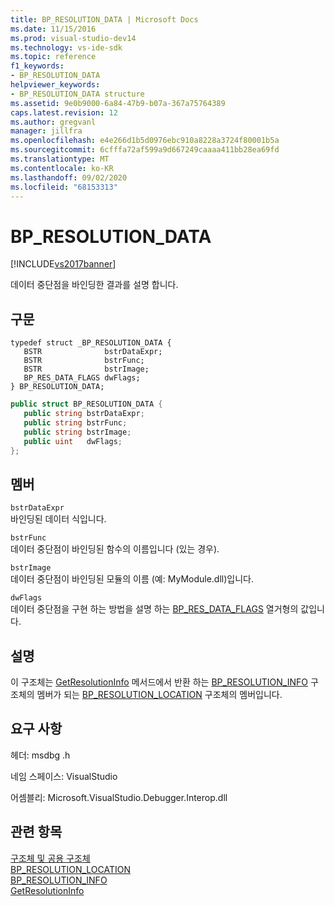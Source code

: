 ```yaml
---
title: BP_RESOLUTION_DATA | Microsoft Docs
ms.date: 11/15/2016
ms.prod: visual-studio-dev14
ms.technology: vs-ide-sdk
ms.topic: reference
f1_keywords:
- BP_RESOLUTION_DATA
helpviewer_keywords:
- BP_RESOLUTION_DATA structure
ms.assetid: 9e0b9000-6a84-47b9-b07a-367a75764389
caps.latest.revision: 12
ms.author: gregvanl
manager: jillfra
ms.openlocfilehash: e4e266d1b5d0976ebc910a8228a3724f80001b5a
ms.sourcegitcommit: 6cfffa72af599a9d667249caaaa411bb28ea69fd
ms.translationtype: MT
ms.contentlocale: ko-KR
ms.lasthandoff: 09/02/2020
ms.locfileid: "68153313"
---
```

# <a name="bp_resolution_data"></a>BP_RESOLUTION_DATA
[!INCLUDE[vs2017banner](../../../includes/vs2017banner.md)]

데이터 중단점을 바인딩한 결과를 설명 합니다.  
  
## <a name="syntax"></a>구문  
  
```cpp#  
typedef struct _BP_RESOLUTION_DATA {   
   BSTR              bstrDataExpr;  
   BSTR              bstrFunc;  
   BSTR              bstrImage;  
   BP_RES_DATA_FLAGS dwFlags;  
} BP_RESOLUTION_DATA;  
```  
  
```csharp  
public struct BP_RESOLUTION_DATA {   
   public string bstrDataExpr;  
   public string bstrFunc;  
   public string bstrImage;  
   public uint   dwFlags;  
};  
```  
  
## <a name="members"></a>멤버  
 `bstrDataExpr`  
 바인딩된 데이터 식입니다.  
  
 `bstrFunc`  
 데이터 중단점이 바인딩된 함수의 이름입니다 (있는 경우).  
  
 `bstrImage`  
 데이터 중단점이 바인딩된 모듈의 이름 (예: MyModule.dll)입니다.  
  
 `dwFlags`  
 데이터 중단점을 구현 하는 방법을 설명 하는 [BP_RES_DATA_FLAGS](../../../extensibility/debugger/reference/bp-res-data-flags.md) 열거형의 값입니다.  
  
## <a name="remarks"></a>설명  
 이 구조체는 [GetResolutionInfo](../../../extensibility/debugger/reference/idebugbreakpointresolution2-getresolutioninfo.md) 메서드에서 반환 하는 [BP_RESOLUTION_INFO](../../../extensibility/debugger/reference/bp-resolution-info.md) 구조체의 멤버가 되는 [BP_RESOLUTION_LOCATION](../../../extensibility/debugger/reference/bp-resolution-location.md) 구조체의 멤버입니다.  
  
## <a name="requirements"></a>요구 사항  
 헤더: msdbg .h  
  
 네임 스페이스: VisualStudio  
  
 어셈블리: Microsoft.VisualStudio.Debugger.Interop.dll  
  
## <a name="see-also"></a>관련 항목  
 [구조체 및 공용 구조체](../../../extensibility/debugger/reference/structures-and-unions.md)   
 [BP_RESOLUTION_LOCATION](../../../extensibility/debugger/reference/bp-resolution-location.md)   
 [BP_RESOLUTION_INFO](../../../extensibility/debugger/reference/bp-resolution-info.md)   
 [GetResolutionInfo](../../../extensibility/debugger/reference/idebugbreakpointresolution2-getresolutioninfo.md)

